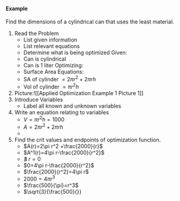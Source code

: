 #### Example
Find the dimensions of a cylindrical can that uses the least material.
1. Read the Problem
	- List given information
	- List relevant equations
	- Determine what is being optimized
	Given:
	- Can is cylindrical
	- Can is 1 liter
	Optimizing:
	- Surface Area
	Equations:
	- SA of cylinder $=2\pi r^2+2\pi rh$
	- Vol of cylinder $=\pi r^2h$
2. Picture:![[Applied Optimization Example 1 Picture 1]]
3. Introduce Variables
	- Label all known and unknown variables
4. Write an equation relating to variables
	- $V=\pi r^2h=1000$
	- $A= 2\pi r^2+2\pi rh$
	- 
5. Find the crit values and endpoints of optimization function.
	- $A(r)=2\pi r^2 +\frac{2000}{r}$
	- $A^1(r)=4\pi r-\frac{2000}{r^2}$
	- $\nexists~r=0$
	- $0=4\pi r-\frac{2000}{r^2}$
	- $\frac{2000}{r^2}=4\pi r$
	- $2000=4\pi r^3$
	- $\frac{500}{\pi}=r^3$
	- $\sqrt{3}{\frac{500}{}}